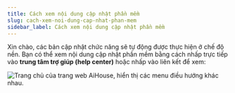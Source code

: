 ```yaml
---
title: Cách xem nội dung cập nhật phần mềm
slug: cach-xem-noi-dung-cap-nhat-phan-mem
sidebar_label: Cách xem nội dung cập nhật phần mềm
---
```


Xin chào, các bản cập nhật chức năng sẽ tự động được thực hiện ở chế độ nền. Bạn có thể xem nội dung cập nhật phần mềm bằng cách nhấp trực tiếp vào **trung tâm trợ giúp (help center)** hoặc nhấp vào liên kết để xem: 

![Trang chủ của trang web AiHouse, hiển thị các menu điều hướng khác nhau.](https://storage.googleapis.com/jegavn_kb/images/2085018f-7faf-428e-a371-0f5689421df1.png)